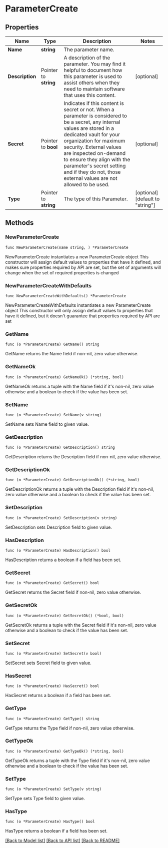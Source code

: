 # ParameterCreate

## Properties

Name | Type | Description | Notes
------------ | ------------- | ------------- | -------------
**Name** | **string** | The parameter name. | 
**Description** | Pointer to **string** | A description of the parameter.  You may find it helpful to document how this parameter is used to assist others when they need to maintain software that uses this content. | [optional] 
**Secret** | Pointer to **bool** | Indicates if this content is secret or not.  When a parameter is considered to be a secret, any internal values are stored in a dedicated vault for your organization for maximum security.  External values are inspected on-demand to ensure they align with the parameter&#39;s secret setting and if they do not, those external values are not allowed to be used. | [optional] 
**Type** | Pointer to **string** | The type of this Parameter. | [optional] [default to "string"]

## Methods

### NewParameterCreate

`func NewParameterCreate(name string, ) *ParameterCreate`

NewParameterCreate instantiates a new ParameterCreate object
This constructor will assign default values to properties that have it defined,
and makes sure properties required by API are set, but the set of arguments
will change when the set of required properties is changed

### NewParameterCreateWithDefaults

`func NewParameterCreateWithDefaults() *ParameterCreate`

NewParameterCreateWithDefaults instantiates a new ParameterCreate object
This constructor will only assign default values to properties that have it defined,
but it doesn't guarantee that properties required by API are set

### GetName

`func (o *ParameterCreate) GetName() string`

GetName returns the Name field if non-nil, zero value otherwise.

### GetNameOk

`func (o *ParameterCreate) GetNameOk() (*string, bool)`

GetNameOk returns a tuple with the Name field if it's non-nil, zero value otherwise
and a boolean to check if the value has been set.

### SetName

`func (o *ParameterCreate) SetName(v string)`

SetName sets Name field to given value.


### GetDescription

`func (o *ParameterCreate) GetDescription() string`

GetDescription returns the Description field if non-nil, zero value otherwise.

### GetDescriptionOk

`func (o *ParameterCreate) GetDescriptionOk() (*string, bool)`

GetDescriptionOk returns a tuple with the Description field if it's non-nil, zero value otherwise
and a boolean to check if the value has been set.

### SetDescription

`func (o *ParameterCreate) SetDescription(v string)`

SetDescription sets Description field to given value.

### HasDescription

`func (o *ParameterCreate) HasDescription() bool`

HasDescription returns a boolean if a field has been set.

### GetSecret

`func (o *ParameterCreate) GetSecret() bool`

GetSecret returns the Secret field if non-nil, zero value otherwise.

### GetSecretOk

`func (o *ParameterCreate) GetSecretOk() (*bool, bool)`

GetSecretOk returns a tuple with the Secret field if it's non-nil, zero value otherwise
and a boolean to check if the value has been set.

### SetSecret

`func (o *ParameterCreate) SetSecret(v bool)`

SetSecret sets Secret field to given value.

### HasSecret

`func (o *ParameterCreate) HasSecret() bool`

HasSecret returns a boolean if a field has been set.

### GetType

`func (o *ParameterCreate) GetType() string`

GetType returns the Type field if non-nil, zero value otherwise.

### GetTypeOk

`func (o *ParameterCreate) GetTypeOk() (*string, bool)`

GetTypeOk returns a tuple with the Type field if it's non-nil, zero value otherwise
and a boolean to check if the value has been set.

### SetType

`func (o *ParameterCreate) SetType(v string)`

SetType sets Type field to given value.

### HasType

`func (o *ParameterCreate) HasType() bool`

HasType returns a boolean if a field has been set.


[[Back to Model list]](../README.md#documentation-for-models) [[Back to API list]](../README.md#documentation-for-api-endpoints) [[Back to README]](../README.md)


